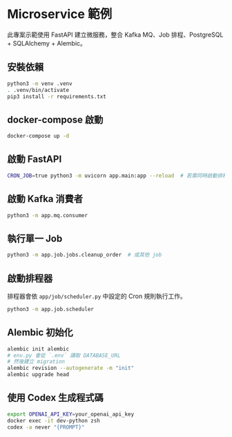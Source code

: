 # Microservice 範例

此專案示範使用 FastAPI 建立微服務，整合 Kafka MQ、Job 排程、PostgreSQL + SQLAlchemy + Alembic。

## 安裝依賴

```bash
python3 -m venv .venv
. .venv/bin/activate
pip3 install -r requirements.txt
```

## docker-compose 啟動

```bash
docker-compose up -d
```

## 啟動 FastAPI

```bash
CRON_JOB=true python3 -m uvicorn app.main:app --reload  # 若需同時啟動排程器
```

## 啟動 Kafka 消費者

```bash
python3 -m app.mq.consumer
```

## 執行單一 Job

```bash
python3 -m app.job.jobs.cleanup_order  # 或其他 job
```

## 啟動排程器

排程器會依 `app/job/scheduler.py` 中設定的 Cron 規則執行工作。

```bash
python3 -m app.job.scheduler
```

## Alembic 初始化

```bash
alembic init alembic
# env.py 會從 `.env` 讀取 DATABASE_URL
# 然後建立 migration
alembic revision --autogenerate -m "init"
alembic upgrade head
```

## 使用 Codex 生成程式碼

```bash
export OPENAI_API_KEY=your_openai_api_key
docker exec -it dev-python zsh
codex -a never "{PROMPT}"
```
